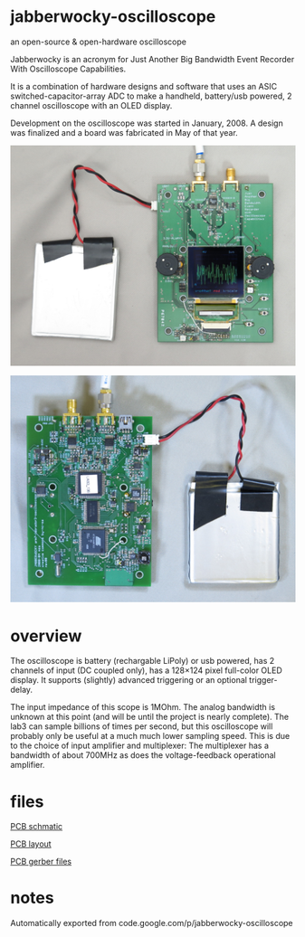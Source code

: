 # jabberwocky-oscilloscope
an open-source & open-hardware oscilloscope

Jabberwocky is an acronym for Just Another Big Bandwidth Event Recorder With Oscilloscope Capabilities.

It is a combination of hardware designs and software that uses an ASIC switched-capacitor-array ADC to make a handheld, battery/usb powered, 2 channel oscilloscope with an OLED display.

Development on the oscilloscope was started in January, 2008. A design was finalized and a board was fabricated in May of that year.

![while operating](images/lowres/2015-08-17.jabberwocky-front-while-operating.jpeg)

![printed-circuit-board](images/lowres/2015-08-17.jabberwocky-back.jpeg)

# overview

The oscilloscope is battery (rechargable LiPoly) or usb powered, has 2 channels of input (DC coupled only), has a 128×124 pixel full-color OLED display. It supports (slightly) advanced triggering or an optional trigger-delay.

The input impedance of this scope is 1MOhm. The analog bandwidth is unknown at this point (and will be until the project is nearly complete). The lab3 can sample billions of times per second, but this oscilloscope will probably only be useful at a much much lower sampling speed. This is due to the choice of input amplifier and multiplexer: The multiplexer has a bandwidth of about 700MHz as does the voltage-feedback operational amplifier.

# files

[PCB schmatic](jabberwocky-PCB-eagle/jabberwocky.schematic.pdf)

[PCB layout](jabberwocky-PCB-eagle/jabberwocky.layout.pdf)

[PCB gerber files](jabberwocky-PCB-eagle/arm7-oscilloscope-gerbers.zip)

# notes

Automatically exported from code.google.com/p/jabberwocky-oscilloscope
